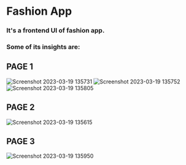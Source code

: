 # **Fashion App**<br/>
### It's a frontend UI of fashion app.<br/>
### Some of its insights are:<br/>
## PAGE 1<br/>
![Screenshot 2023-03-19 135731](https://user-images.githubusercontent.com/98638038/226163254-cd1b2781-7fcd-48fd-acbb-519938547e91.png)
![Screenshot 2023-03-19 135752](https://user-images.githubusercontent.com/98638038/226163272-eff57928-6239-4ba7-87de-da519af28b51.png)<br/>
![Screenshot 2023-03-19 135805](https://user-images.githubusercontent.com/98638038/226163265-e20d6f34-3dfd-473e-9bb0-fbbab6920a86.png)<br/>
## PAGE 2<br/>
![Screenshot 2023-03-19 135615](https://user-images.githubusercontent.com/98638038/226163459-4268a4cc-968b-4140-8da8-c205340b2824.png)<br/>
## PAGE 3<br/>
![Screenshot 2023-03-19 135950](https://user-images.githubusercontent.com/98638038/226163441-c6a00d1f-76e5-4d2a-8328-6b1258d24b35.png)



